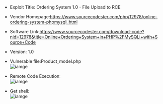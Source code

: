* Exploit Title: Ordering System 1.0 -  File Upload to RCE   

* Vendor Homepage:https://www.sourcecodester.com/php/12978/online-ordering-system-phpmysqli.html 

* Software Link:https://www.sourcecodester.com/download-code?nid=12978&title=Online+Ordering+System+in+PHP%2FMySQLi+with+Source+Code

* Version: 1.0   

* Vulnerable file:Product_model.php  
![iamge]()  
* Remote Code Execution:  
![iamge]()    
* Get shell:  
![iamge]() 